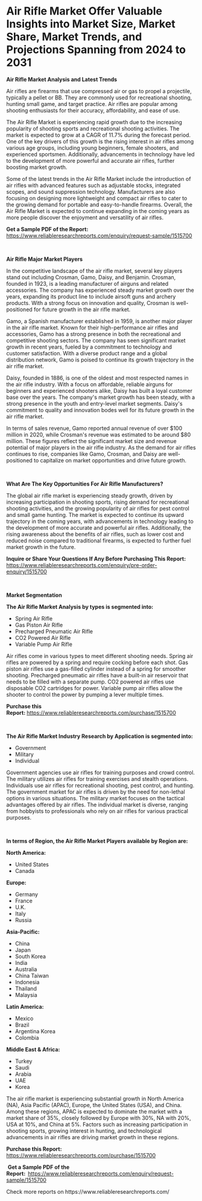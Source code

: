<p><h1>Air Rifle Market Offer Valuable Insights into Market Size, Market Share, Market Trends, and Projections Spanning from 2024 to 2031</h1></p><p><strong>Air Rifle Market Analysis and Latest Trends</strong></p>
<p><p>Air rifles are firearms that use compressed air or gas to propel a projectile, typically a pellet or BB. They are commonly used for recreational shooting, hunting small game, and target practice. Air rifles are popular among shooting enthusiasts for their accuracy, affordability, and ease of use.</p><p>The Air Rifle Market is experiencing rapid growth due to the increasing popularity of shooting sports and recreational shooting activities. The market is expected to grow at a CAGR of 11.7% during the forecast period. One of the key drivers of this growth is the rising interest in air rifles among various age groups, including young beginners, female shooters, and experienced sportsmen. Additionally, advancements in technology have led to the development of more powerful and accurate air rifles, further boosting market growth.</p><p>Some of the latest trends in the Air Rifle Market include the introduction of air rifles with advanced features such as adjustable stocks, integrated scopes, and sound suppression technology. Manufacturers are also focusing on designing more lightweight and compact air rifles to cater to the growing demand for portable and easy-to-handle firearms. Overall, the Air Rifle Market is expected to continue expanding in the coming years as more people discover the enjoyment and versatility of air rifles.</p></p>
<p><strong>Get a Sample PDF of the Report:&nbsp;</strong> <a href="https://www.reliableresearchreports.com/enquiry/request-sample/1515700">https://www.reliableresearchreports.com/enquiry/request-sample/1515700</a></p>
<p>&nbsp;</p>
<p><strong>Air Rifle Major Market Players</strong></p>
<p><p>In the competitive landscape of the air rifle market, several key players stand out including Crosman, Gamo, Daisy, and Benjamin. Crosman, founded in 1923, is a leading manufacturer of airguns and related accessories. The company has experienced steady market growth over the years, expanding its product line to include airsoft guns and archery products. With a strong focus on innovation and quality, Crosman is well-positioned for future growth in the air rifle market.</p><p>Gamo, a Spanish manufacturer established in 1959, is another major player in the air rifle market. Known for their high-performance air rifles and accessories, Gamo has a strong presence in both the recreational and competitive shooting sectors. The company has seen significant market growth in recent years, fueled by a commitment to technology and customer satisfaction. With a diverse product range and a global distribution network, Gamo is poised to continue its growth trajectory in the air rifle market.</p><p>Daisy, founded in 1886, is one of the oldest and most respected names in the air rifle industry. With a focus on affordable, reliable airguns for beginners and experienced shooters alike, Daisy has built a loyal customer base over the years. The company's market growth has been steady, with a strong presence in the youth and entry-level market segments. Daisy's commitment to quality and innovation bodes well for its future growth in the air rifle market.</p><p>In terms of sales revenue, Gamo reported annual revenue of over $100 million in 2020, while Crosman's revenue was estimated to be around $80 million. These figures reflect the significant market size and revenue potential of major players in the air rifle industry. As the demand for air rifles continues to rise, companies like Gamo, Crosman, and Daisy are well-positioned to capitalize on market opportunities and drive future growth.</p></p>
<p>&nbsp;</p>
<p><strong>What Are The Key Opportunities For Air Rifle Manufacturers?</strong></p>
<p><p>The global air rifle market is experiencing steady growth, driven by increasing participation in shooting sports, rising demand for recreational shooting activities, and the growing popularity of air rifles for pest control and small game hunting. The market is expected to continue its upward trajectory in the coming years, with advancements in technology leading to the development of more accurate and powerful air rifles. Additionally, the rising awareness about the benefits of air rifles, such as lower cost and reduced noise compared to traditional firearms, is expected to further fuel market growth in the future.</p></p>
<p><strong>Inquire or Share Your Questions If Any Before Purchasing This Report:</strong> <a href="https://www.reliableresearchreports.com/enquiry/pre-order-enquiry/1515700">https://www.reliableresearchreports.com/enquiry/pre-order-enquiry/1515700</a></p>
<p>&nbsp;</p>
<p><strong>Market Segmentation</strong></p>
<p><strong>The Air Rifle Market Analysis by types is segmented into:</strong></p>
<p><ul><li>Spring Air Rifle</li><li>Gas Piston Air Rifle</li><li>Precharged Pneumatic Air Rifle</li><li>CO2 Powered Air Rifle</li><li>Variable Pump Air Rifle</li></ul></p>
<p><p>Air rifles come in various types to meet different shooting needs. Spring air rifles are powered by a spring and require cocking before each shot. Gas piston air rifles use a gas-filled cylinder instead of a spring for smoother shooting. Precharged pneumatic air rifles have a built-in air reservoir that needs to be filled with a separate pump. CO2 powered air rifles use disposable CO2 cartridges for power. Variable pump air rifles allow the shooter to control the power by pumping a lever multiple times.</p></p>
<p><strong>Purchase this Report:&nbsp;</strong><a href="https://www.reliableresearchreports.com/purchase/1515700">https://www.reliableresearchreports.com/purchase/1515700</a></p>
<p>&nbsp;</p>
<p><strong>The Air Rifle Market Industry Research by Application is segmented into:</strong></p>
<p><ul><li>Government</li><li>Military</li><li>Individual</li></ul></p>
<p><p>Government agencies use air rifles for training purposes and crowd control. The military utilizes air rifles for training exercises and stealth operations. Individuals use air rifles for recreational shooting, pest control, and hunting. The government market for air rifles is driven by the need for non-lethal options in various situations. The military market focuses on the tactical advantages offered by air rifles. The individual market is diverse, ranging from hobbyists to professionals who rely on air rifles for various practical purposes.</p></p>
<p>&nbsp;</p>
<p><strong>In terms of Region, the Air Rifle Market Players available by Region are:</strong></p>
<p>
    <p> <strong> North America: </strong>
        <ul>
            <li>United States</li>
            <li>Canada</li>
        </ul>
        </p> 
    <p> <strong> Europe: </strong>
        <ul>
            <li>Germany</li>
            <li>France</li>
            <li>U.K.</li>
            <li>Italy</li>
            <li>Russia</li>
        </ul>
        </p> 
    <p> <strong> Asia-Pacific: </strong>
        <ul>
            <li>China</li>
            <li>Japan</li>
            <li>South Korea</li>
            <li>India</li>
            <li>Australia</li>
            <li>China Taiwan</li>
            <li>Indonesia</li>
            <li>Thailand</li>
            <li>Malaysia</li>
        </ul>
        </p> 
    <p> <strong> Latin America: </strong>
        <ul>
            <li>Mexico</li>
            <li>Brazil</li>
            <li>Argentina Korea</li>
            <li>Colombia</li>
        </ul>
        </p> 
    <p> <strong> Middle East & Africa: </strong>
        <ul>
            <li>Turkey</li>
            <li>Saudi</li>
            <li>Arabia</li>
            <li>UAE</li>
            <li>Korea</li>
        </ul>
    </p>
    </p>
<p><p>The air rifle market is experiencing substantial growth in North America (NA), Asia Pacific (APAC), Europe, the United States (USA), and China. Among these regions, APAC is expected to dominate the market with a market share of 35%, closely followed by Europe with 30%, NA with 20%, USA at 10%, and China at 5%. Factors such as increasing participation in shooting sports, growing interest in hunting, and technological advancements in air rifles are driving market growth in these regions.</p></p>
<p><strong>Purchase this Report: </strong><a href="https://www.reliableresearchreports.com/purchase/1515700">https://www.reliableresearchreports.com/purchase/1515700</a></p>
<p>&nbsp;<strong>Get a Sample PDF of the Report:&nbsp;&nbsp;</strong><a href="https://www.reliableresearchreports.com/enquiry/request-sample/1515700">https://www.reliableresearchreports.com/enquiry/request-sample/1515700</a></p>
<p><strong></strong></p>
<p>Check more reports on https://www.reliableresearchreports.com/</p>